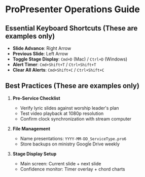 # ProPresenter Operations Guide

## Essential Keyboard Shortcuts (These are examples only)
- **Slide Advance**: Right Arrow 
- **Previous Slide**: Left Arrow
- **Toggle Stage Display**: `Cmd+D` (Mac) / `Ctrl+D` (Windows)
- **Alert Timer**: `Cmd+Shift+T` / `Ctrl+Shift+T`
- **Clear All Alerts**: `Cmd+Shift+C` / `Ctrl+Shift+C`

## Best Practices (These are examples only)
1. **Pre-Service Checklist**
   - Verify lyric slides against worship leader's plan
   - Test video playback at 1080p resolution
   - Confirm clock synchronization with stream computer

2. **File Management**
   - Name presentations: `YYYY-MM-DD_ServiceType.pro6`
   - Store backups on ministry Google Drive weekly

3. **Stage Display Setup**
   - Main screen: Current slide + next slide
   - Confidence monitor: Timer overlay + chord charts
